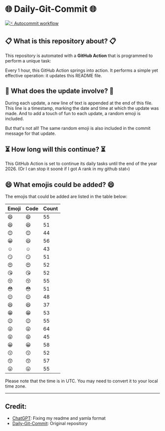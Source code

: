 # 🌐 Daily-Git-Commit 🌐

[![🃏 Autocommit workflow](https://github.com/kleqing/git-auto-commit/actions/workflows/main.yaml/badge.svg?event=check_run)](https://github.com/kleqing/git-auto-commit/actions/workflows/main.yaml)

## 📋 What is this repository about? 📋

This repository is automated with a **GitHub Action** that is programmed to perform a unique task:

Every 1 hour, this GitHub Action springs into action. It performs a simple yet effective operation: it updates this README file.

## 🔄 What does the update involve? 🔄

During each update, a new line of text is appended at the end of this file. This line is a timestamp, marking the date and time at which the update was made. And to add a touch of fun to each update, a random emoji is included.

But that's not all! The same random emoji is also included in the commit message for that update.

## ⏳ How long will this continue? ⏳

This GitHub Action is set to continue its daily tasks until the end of the year 2026. (Or I can stop it soonẻ if I got A rank in my github stat💀)

## 😄 What emojis could be added? 😄

The emojis that could be added are listed in the table below:

| Emoji | Code | Count |
| --- | --- | --- |
| 😄 | :smile: | 55 |
| 😆 | :laughing: | 51 |
| 😊 | :blush: | 44 |
| 😀 | :smiley: | 56 |
| ☺️ | :relaxed: | 43 |
| 😏 | :smirk: | 51 |
| 😍 | :heart_eyes: | 52 |
| 😘 | :kissing_heart: | 52 |
| 😚 | :kissing_closed_eyes: | 55 |
| 😳 | :flushed: | 51 |
| 😌 | :relieved: | 48 |
| 😆 | :satisfied: | 37 |
| 😁 | :grin: | 53 |
| 😉 | :wink: | 55 |
| 😜 | :stuck_out_tongue_winking_eye: | 64 |
| 😝 | :stuck_out_tongue_closed_eyes: | 45 |
| 😀 | :grinning: | 58 |
| 😗 | :kissing: | 52 |
| 😙 | :kissing_smiling_eyes: | 57 |
| 😛 | :stuck_out_tongue: | 55 |

Please note that the time is in UTC. You may need to convert it to your local time zone.

---

## Credit:

- [ChatGPT](chatgpt.com): Fixing my readme and yamla format
- [Daily-Git-Commit](https://github.com/diegomarty/daily-git-commit): Original repository

